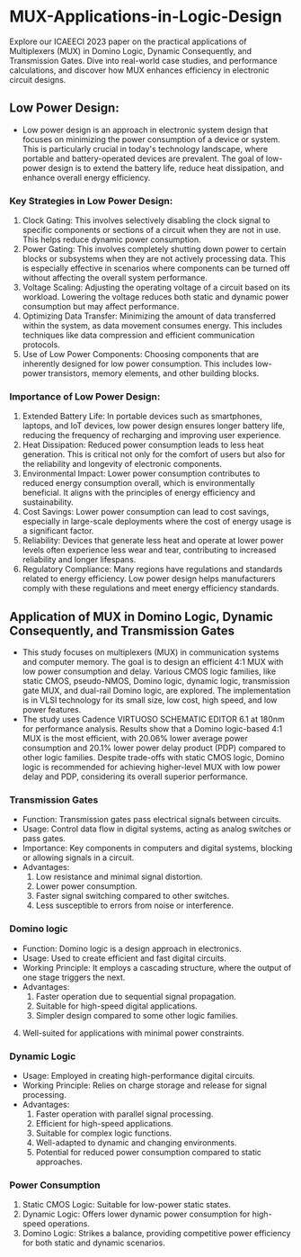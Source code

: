 # MUX-Applications-in-Logic-Design
Explore our ICAEECI 2023 paper on the practical applications of Multiplexers (MUX) in Domino Logic, Dynamic Consequently, and Transmission Gates. Dive into real-world case studies, and performance calculations, and discover how MUX enhances efficiency in electronic circuit designs.

## Low Power Design:

* Low power design is an approach in electronic system design that focuses on minimizing the power consumption of a device or system. This is particularly crucial in today's technology landscape, where portable and battery-operated devices are prevalent. The goal of low-power design is to extend the battery life, reduce heat dissipation, and enhance overall energy efficiency.

### Key Strategies in Low Power Design:

1. Clock Gating: This involves selectively disabling the clock signal to specific components or sections of a circuit when they are not in use. This helps reduce dynamic power consumption.
2. Power Gating: This involves completely shutting down power to certain blocks or subsystems when they are not actively processing data. This is especially effective in scenarios where components can be turned off without affecting the overall system performance.
3. Voltage Scaling: Adjusting the operating voltage of a circuit based on its workload. Lowering the voltage reduces both static and dynamic power consumption but may affect performance.
4. Optimizing Data Transfer: Minimizing the amount of data transferred within the system, as data movement consumes energy. This includes techniques like data compression and efficient communication protocols.
5. Use of Low Power Components: Choosing components that are inherently designed for low power consumption. This includes low-power transistors, memory elements, and other building blocks.

### Importance of Low Power Design:

1. Extended Battery Life: In portable devices such as smartphones, laptops, and IoT devices, low power design ensures longer battery life, reducing the frequency of recharging and improving user experience.
2. Heat Dissipation: Reduced power consumption leads to less heat generation. This is critical not only for the comfort of users but also for the reliability and longevity of electronic components.
3. Environmental Impact: Lower power consumption contributes to reduced energy consumption overall, which is environmentally beneficial. It aligns with the principles of energy efficiency and sustainability.
4. Cost Savings: Lower power consumption can lead to cost savings, especially in large-scale deployments where the cost of energy usage is a significant factor.
5. Reliability: Devices that generate less heat and operate at lower power levels often experience less wear and tear, contributing to increased reliability and longer lifespans.
6. Regulatory Compliance: Many regions have regulations and standards related to energy efficiency. Low power design helps manufacturers comply with these regulations and meet energy efficiency standards.

## Application of MUX in Domino Logic, Dynamic Consequently, and Transmission Gates

* This study focuses on multiplexers (MUX) in communication systems and computer memory. The goal is to design an efficient 4:1 MUX with low power consumption and delay. Various CMOS logic families, like static CMOS, pseudo-NMOS, Domino logic, dynamic logic, transmission gate MUX, and dual-rail Domino logic, are explored. The implementation is in VLSI technology for its small size, low cost, high speed, and low power features.
* The study uses Cadence VIRTUOSO SCHEMATIC EDITOR 6.1 at 180nm for performance analysis. Results show that a Domino logic-based 4:1 MUX is the most efficient, with 20.06% lower average power consumption and 20.1% lower power delay product (PDP) compared to other logic families. Despite trade-offs with static CMOS logic, Domino logic is recommended for achieving higher-level MUX with low power delay and PDP, considering its overall superior performance.

### Transmission Gates
* Function: Transmission gates pass electrical signals between circuits.
* Usage: Control data flow in digital systems, acting as analog switches or pass gates.
* Importance: Key components in computers and digital systems, blocking or allowing signals in a circuit.
* Advantages:
  1. Low resistance and minimal signal distortion.
  2. Lower power consumption.
  3. Faster signal switching compared to other switches.
  4. Less susceptible to errors from noise or interference.
  
### Domino logic
* Function: Domino logic is a design approach in electronics.
* Usage: Used to create efficient and fast digital circuits.
* Working Principle: It employs a cascading structure, where the output of one stage triggers the next.
* Advantages:
  1. Faster operation due to sequential signal propagation.
  2. Suitable for high-speed digital applications.
  3. Simpler design compared to some other logic families.
 4. Well-suited for applications with minimal power constraints.

### Dynamic Logic
* Usage: Employed in creating high-performance digital circuits.
* Working Principle: Relies on charge storage and release for signal processing.
* Advantages:
  1. Faster operation with parallel signal processing.
  2. Efficient for high-speed applications.
  3. Suitable for complex logic functions.
  4. Well-adapted to dynamic and changing environments.
  5. Potential for reduced power consumption compared to static approaches.

### Power Consumption
1. Static CMOS Logic: Suitable for low-power static states.
2. Dynamic Logic: Offers lower dynamic power consumption for high-speed operations.
3. Domino Logic: Strikes a balance, providing competitive power efficiency for both static and dynamic scenarios.
